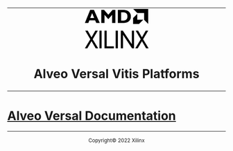 <table class="sphinxhide" width="100%">
 <tr width="100%">
    <td align="center"><img src="https://raw.githubusercontent.com/Xilinx/Image-Collateral/main/xilinx-logo.png" width="30%"/><h1>Alveo Versal Vitis Platforms</h1>
    </td>
 </tr>
</table>

# [Alveo Versal Documentation](https://xilinx.github.io/Alveo-Versal-Platforms/)

<hr/>
<p align="center" class="sphinxhide"><sup>Copyright&copy; 2022 Xilinx</sup></p>

